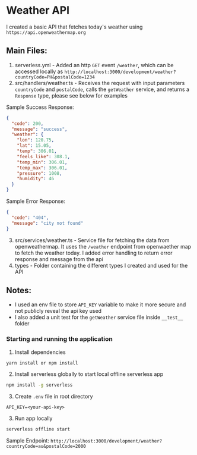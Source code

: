 # Weather API

I created a basic API that fetches today's weather using `https://api.openweathermap.org`

## Main Files:

1. serverless.yml - Added an http `GET` event `/weather`, which can be accessed locally as `http://localhost:3000/development/weather?countryCode=PH&postalCode=1234`
2. src/handlers/weather.ts - Receives the request with input parameters `countryCode` and `postalCode`, calls the `getWeather` service, and returns a `Response` type, please see below for examples

Sample Success Response:

```json
{
  "code": 200,
  "message": "success",
  "weather": {
    "lon": 120.75,
    "lat": 15.05,
    "temp": 306.01,
    "feels_like": 308.1,
    "temp_min": 306.01,
    "temp_max": 306.01,
    "pressure": 1008,
    "humidity": 46
  }
}
```

Sample Error Response:

```json
{
  "code": "404",
  "message": "city not found"
}
```

3. src/services/weather.ts - Service file for fetching the data from openweathermap. It uses the `/weather` endpoint from openwaether map to fetch the weather today. I added error handling to return error response and message from the api
4. types - Folder containing the different types I created and used for the API

## Notes:

- I used an env file to store `API_KEY` variable to make it more secure and not publicly reveal the api key used
- I also added a unit test for the `getWeather` service file inside `__test__` folder

### Starting and running the application

1. Install dependencies

```bash
yarn install or npm install
```

2. Install serverless globally to start local offline serverless app

```bash
npm install -g serverless
```

3. Create `.env` file in root directory

```
API_KEY=<your-api-key>
```

3. Run app locally

```bash
serverless offline start
```

Sample Endpoint: `http://localhost:3000/development/weather?countryCode=au&postalCode=2000`
